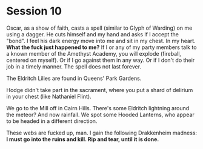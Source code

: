 # Session 10

Oscar, as a show of faith, casts a spell (similar to Glyph of Warding) on me using a dagger. He cuts himself and my hand and asks if I accept the "bond". I feel his dark energy move into me and sit in my chest. In my heart. **What the fuck just happened to me?** If I or any of my party members talk to a known member of the Amethyst Academy, you will explode (fireball, centered on myself). Or if I go against them in any way. Or if I don't do their job in a timely manner. The spell does not last forever.

The Eldritch Lilies are found in Queens' Park Gardens.

Hodge didn't take part in the sacrament, where you put a shard of delirium in your chest (like Nathaniel Flint). 

We go to the Mill off in Cairn Hills. There's some Eldritch lightning around the meteor? And now rainfall. We spot some Hooded Lanterns, who appear to be headed in a different direction.

These webs are fucked up, man. I gain the following Drakkenheim madness: **I must go into the ruins and kill. Rip and tear, until it is done.** 
